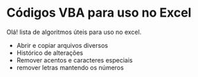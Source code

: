 # Códigos VBA para uso no Excel

Olá! lista de algoritmos úteis para uso no excel.

 - Abrir e copiar arquivos diversos
 - Histórico de alterações
 - Remover acentos e caracteres especiais
 - remover letras mantendo os números